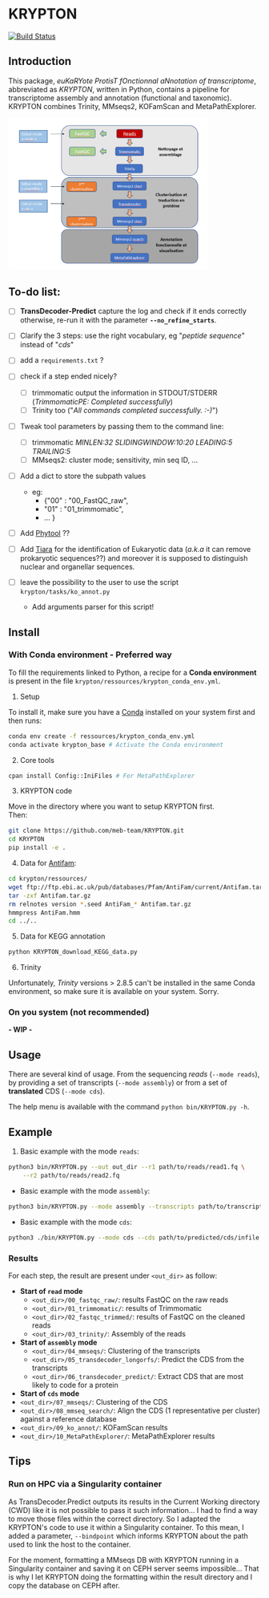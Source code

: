 # KRYPTON

[![Build Status](https://github.com/meb-team/KRYPTON.git)](https://github.com/meb-team/KRYPTON)

## Introduction

This package, _euKaRYote ProtisT fOnctionnal aNnotation of transcriptome_,
abbreviated as _KRYPTON_, written in Python, contains a pipeline for
transcriptome assembly and annotation (functional and taxonomic).  
KRYPTON combines Trinity, MMseqs2, KOFamScan and MetaPathExplorer.

<img src="krypton/ressources/Workflow_KRYPTON.PNG" width=400 units="px"></img>

## To-do list:

- [ ] **TransDecoder-Predict** capture the log and check if it ends correctly
        otherwise, re-run it with the parameter **`--no_refine_starts`**.
- [ ] Clarify the 3 steps: use the right vocabulary, eg "_peptide sequence_"
    instead of "_cds_"
- [ ] add a `requirements.txt` ?
- [ ] check if a step ended nicely?
    - [ ] trimmomatic output the information in STDOUT/STDERR
        (_TrimmomaticPE: Completed successfully_)
    - [ ] Trinity too ("_All commands completed successfully. :-)_")
- [ ] Tweak tool parameters by passing them to the command line:
    - [ ] trimmomatic _MINLEN:32 SLIDINGWINDOW:10:20 LEADING:5 TRAILING:5_
    - [ ] MMseqs2: cluster mode; sensitivity, min seq ID, ...
- [ ] Add a dict to store the subpath values
    - eg:
        - {"00" : "00_FastQC_raw",
        - "01" : "01_trimmomatic",
        - ... }
- [ ] Add [Phytool](https://caninuzzo.shinyapps.io/phytool_v1/) ??
- [ ] Add [Tiara](10.1093/bioinformatics/btab672) for the identification of
Eukaryotic data (_a.k.a_ it can remove prokaryotic sequences??) and moreover it
is supposed to distinguish nuclear and organellar sequences.

- [ ] leave the possibility to the user to use the script `krypton/tasks/ko_annot.py`
    - Add arguments parser for this script!


<!-- ## Dependencies

- _All modes_
    - python >= 3.8
    - numpy >= 1.22
    - MMseqs2 v 10-6d92c

- _Mode reads_
    - fastQC >= 0.11.4
    - Trimmomatic >= 0.33
    - Trinity >= 2.9.1 and [Salmon](https://github.com/COMBINE-lab/salmon/releases/download/v1.0.0/Salmon-1.0.0_linux_x86_64.tar.gz) >= v1.0.0
        - I ran all my tests with **Trinity v2.9.1 which requires Salmon v1.0.0**
        - More recent version of Trinity may require Salmon > v1.0.0
        - The recipe for their [Docker image](https://hub.docker.com/r/trinityrnaseq/trinityrnaseq/tags) can help you choose the righ version of Salmon to use
        whether this information is not present in the Trinity's documentation.
    - [TransDecoder](https://github.com/TransDecoder/TransDecoder) >= 5.5.0

- _Mode assembly_
    - TransDecoder

- _Annotation_
    - KOFamScan >= v1.3, available on [KEGG](https://www.genome.jp/tools/kofamkoala/)
    via _ftp_ or _html_, with the HMM profiles.
    - [MetaPathExplorer](https://github.com/meb-team/MetaPathExplorer), to display
    the KEGG annotation on KEGG metabolic pathways.
        - **Do not** download the _release_ available which cannot handle TSV matrix.
        Instead use `git clone https://github.com/meb-team/MetaPathExplorer`
        - **Important note**: All dependencies **except one** are available on
        Conda (See below to install). The module _Config::IniFiles_ must be
        installed via _CPAN_: `cpan install Config::IniFiles`. -->

## Install

### With Conda environment - **Preferred way**

To fill the requirements linked to Python, a recipe for a **Conda environment**
is present in the file `krypton/ressources/krypton_conda_env.yml`.

1. Setup

To install it, make sure you have a [Conda](https://docs.conda.io/) installed
on your system first and then runs:

```bash
conda env create -f ressources/krypton_conda_env.yml
conda activate krypton_base # Activate the Conda environment
```

2. Core tools

```bash
cpan install Config::IniFiles # For MetaPathExplorer
```

3. KRYPTON code

Move in the directory where you want to setup KRYPTON first.  
Then:

```bash
git clone https://github.com/meb-team/KRYPTON.git
cd KRYPTON
pip install -e .
```

4. Data for [Antifam](https://xfam.wordpress.com/2012/03/21/introducing-antifam/):

```bash
cd krypton/ressources/
wget ftp://ftp.ebi.ac.uk/pub/databases/Pfam/AntiFam/current/Antifam.tar.gz
tar -zxf Antifam.tar.gz
rm relnotes version *.seed AntiFam_* Antifam.tar.gz
hmmpress AntiFam.hmm
cd ../..
```

5. Data for KEGG annotation

```bash
python KRYPTON_download_KEGG_data.py
```

6. Trinity

Unfortunately, _Trinity_ versions > 2.8.5 can't be installed in the same Conda
environment, so make sure it is available on your system. Sorry.

### On you system (not recommended)

**- WIP -**

## Usage

There are several kind of usage. From the sequencing _reads_ (`--mode reads`), by
providing a set of transcripts (`--mode assembly`) or from a set of
**translated** CDS (`--mode cds`).

The help menu is available with the command `python bin/KRYPTON.py -h`.

## Example

1. Basic example with the mode `reads`:

```bash
python3 bin/KRYPTON.py --out out_dir --r1 path/to/reads/read1.fq \
    --r2 path/to/reads/read2.fq
```

- Basic example with the mode `assembly`:

```bash
python3 bin/KRYPTON.py --mode assembly --transcripts path/to/transcripts/infile.fa[.gz] --out out_dir
```

- Basic example with the mode `cds`:

```bash
python3 ./bin/KRYPTON.py --mode cds --cds path/to/predicted/cds/infile.fa
```

### Results

For each step, the result are present under `<out_dir>` as follow:
- **Start of `read` mode**
    - `<out_dir>/00_fastqc_raw/`: results FastQC on the raw reads
    - `<out_dir>/01_trimmomatic/`: results of Trimmomatic
    - `<out_dir>/02_fastqc_trimmed/`: results of FastQC on the cleaned reads
    - `<out_dir>/03_trinity/`: Assembly of the reads
- **Start of `assembly` mode**
    - `<out_dir>/04_mmseqs/`: Clustering of the transcripts
    - `<out_dir>/05_transdecoder_longorfs/`: Predict the CDS from the transcripts
    - `<out_dir>/06_transdecoder_predict/`: Extract CDS that are most likely to code for a protein
- **Start of `cds` mode**
- `<out_dir>/07_mmseqs/`: Clustering of the CDS
- `<out_dir>/08_mmseq_search/`: Align the CDS (1 representative per cluster)
against a reference database
- `<out_dir>/09_ko_annot/`: KOFamScan results
- `<out_dir>/10_MetaPathExplorer/`: MetaPathExplorer results


## Tips

### Run on HPC via a Singularity container

As TransDecoder.Predict outputs its results in the Current Working directory
(CWD) like it is not possible to pass it such information... I had to find a way
to move those files within the correct directory. So I adapted the KRYPTON's
code to use it within a Singularity container. To this mean, I added a
parameter, `--bindpoint` which informs KRYPTON about the path used
to link the host to the container.


For the moment, formatting a MMseqs DB with KRYPTON running in a Singularity
container and saving it on CEPH server seems impossible... That is why
I let KRYPTON doing the formatting within the result directory and I copy
the database on CEPH after.
